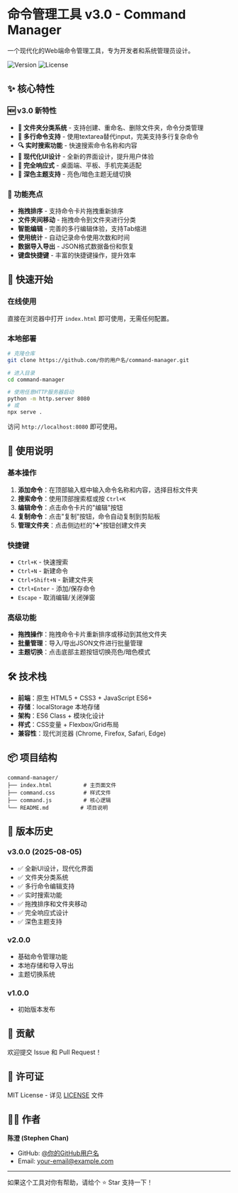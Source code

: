 # 命令管理工具 v3.0 - Command Manager

一个现代化的Web端命令管理工具，专为开发者和系统管理员设计。

![Version](https://img.shields.io/badge/version-3.0.0-blue.svg)
![License](https://img.shields.io/badge/license-MIT-green.svg)

## ✨ 核心特性

### 🆕 v3.0 新特性
- **📁 文件夹分类系统** - 支持创建、重命名、删除文件夹，命令分类管理
- **📝 多行命令支持** - 使用textarea替代input，完美支持多行复杂命令
- **🔍 实时搜索功能** - 快速搜索命令名称和内容
- **🎨 现代化UI设计** - 全新的界面设计，提升用户体验
- **📱 完全响应式** - 桌面端、平板、手机完美适配
- **🌙 深色主题支持** - 亮色/暗色主题无缝切换

### 🔧 功能亮点
- **拖拽排序** - 支持命令卡片拖拽重新排序
- **文件夹间移动** - 拖拽命令到文件夹进行分类
- **智能编辑** - 完善的多行编辑体验，支持Tab缩进
- **使用统计** - 自动记录命令使用次数和时间
- **数据导入导出** - JSON格式数据备份和恢复
- **键盘快捷键** - 丰富的快捷键操作，提升效率

## 🚀 快速开始

### 在线使用
直接在浏览器中打开 `index.html` 即可使用，无需任何配置。

### 本地部署
```bash
# 克隆仓库
git clone https://github.com/你的用户名/command-manager.git

# 进入目录
cd command-manager

# 使用任意HTTP服务器启动
python -m http.server 8080
# 或
npx serve .
```

访问 `http://localhost:8080` 即可使用。

## 📖 使用说明

### 基本操作
1. **添加命令**：在顶部输入框中输入命令名称和内容，选择目标文件夹
2. **搜索命令**：使用顶部搜索框或按 `Ctrl+K`
3. **编辑命令**：点击命令卡片的"编辑"按钮
4. **复制命令**：点击"复制"按钮，命令自动复制到剪贴板
5. **管理文件夹**：点击侧边栏的"➕"按钮创建文件夹

### 快捷键
- `Ctrl+K` - 快速搜索
- `Ctrl+N` - 新建命令
- `Ctrl+Shift+N` - 新建文件夹
- `Ctrl+Enter` - 添加/保存命令
- `Escape` - 取消编辑/关闭弹窗

### 高级功能
- **拖拽操作**：拖拽命令卡片重新排序或移动到其他文件夹
- **批量管理**：导入/导出JSON文件进行批量管理
- **主题切换**：点击底部主题按钮切换亮色/暗色模式

## 🛠️ 技术栈

- **前端**：原生 HTML5 + CSS3 + JavaScript ES6+
- **存储**：localStorage 本地存储
- **架构**：ES6 Class + 模块化设计
- **样式**：CSS变量 + Flexbox/Grid布局
- **兼容性**：现代浏览器 (Chrome, Firefox, Safari, Edge)

## 📦 项目结构

```
command-manager/
├── index.html          # 主页面文件
├── command.css         # 样式文件
├── command.js          # 核心逻辑
└── README.md          # 项目说明
```

## 🎯 版本历史

### v3.0.0 (2025-08-05)
- ✅ 全新UI设计，现代化界面
- ✅ 文件夹分类系统
- ✅ 多行命令编辑支持
- ✅ 实时搜索功能
- ✅ 拖拽排序和文件夹移动
- ✅ 完全响应式设计
- ✅ 深色主题支持

### v2.0.0
- 基础命令管理功能
- 本地存储和导入导出
- 主题切换系统

### v1.0.0
- 初始版本发布

## 🤝 贡献

欢迎提交 Issue 和 Pull Request！

## 📄 许可证

MIT License - 详见 [LICENSE](LICENSE) 文件

## 👨‍💻 作者

**陈澄 (Stephen Chan)**
- GitHub: [@你的GitHub用户名](https://github.com/你的GitHub用户名)
- Email: your-email@example.com

---

如果这个工具对你有帮助，请给个 ⭐️ Star 支持一下！